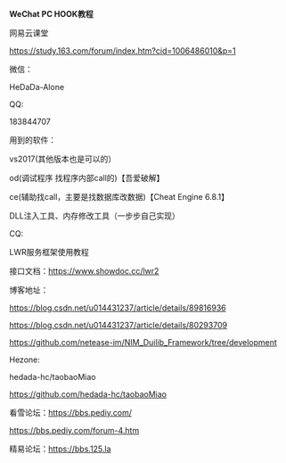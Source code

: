 **WeChat PC HOOK教程**



网易云课堂

https://study.163.com/forum/index.htm?cid=1006486010&p=1





微信：

HeDaDa-Alone

QQ:

183844707





用到的软件：

vs2017(其他版本也是可以的）

od(调试程序 找程序内部call的)【吾爱破解】

ce(辅助找call，主要是找数据库改数据)【Cheat Engine 6.8.1】



DLL注入工具、内存修改工具（一步步自己实现）





CQ:

LWR服务框架使用教程

接口文档：https://www.showdoc.cc/lwr2

博客地址：

https://blog.csdn.net/u014431237/article/details/89816936

https://blog.csdn.net/u014431237/article/details/80293709

https://github.com/netease-im/NIM_Duilib_Framework/tree/development





Hezone:

hedada-hc/taobaoMiao

https://github.com/hedada-hc/taobaoMiao







看雪论坛：https://bbs.pediy.com/

https://bbs.pediy.com/forum-4.htm



精易论坛：https://bbs.125.la

